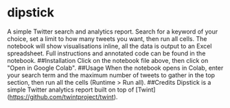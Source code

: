 # dipstick
A simple Twitter search and analytics report. Search for a keyword of your choice, set a limit to how many tweets you want, then run all cells. The notebook will show visualisations inline, all the data is output to an Excel spreadsheet. Full instructions and annotated code can be found in the notebook.
##Installation
Click on the notebook file above, then click on "Open in Google Colab".
##Usage
When the notebook opens in Colab, enter your search term and the maximum number of tweets to gather in the top section, then run all the cells (Runtime > Run all).
##Credits
Dipstick is a simple Twitter analytics report built on top of [Twint] (https://github.com/twintproject/twint).
